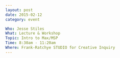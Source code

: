 ```yaml
---
layout: post
date: 2015-02-12
category: event

Who: Jesse Stiles
What: Lecture & Workshop
Topic: Intro to Max/MSP
Time: 8:30am - 11:20am
Where: Frank-Ratchye STUDIO for Creative Inquiry
---
```

